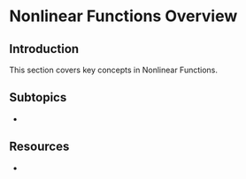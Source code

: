 # Nonlinear Functions Overview

## Introduction

This section covers key concepts in Nonlinear Functions.

## Subtopics

- 

## Resources

- 

